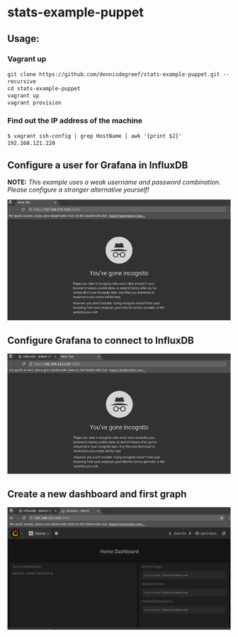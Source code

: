 # stats-example-puppet

## Usage:

### Vagrant up
```
git clone https://github.com/dennisdegreef/stats-example-puppet.git --recursive
cd stats-example-puppet
vagrant up
vagrant provision
```

### Find out the IP address of the machine
```
$ vagrant ssh-config | grep HostName | awk '{print $2}'
192.168.121.220
```

## Configure a user for Grafana in InfluxDB

**NOTE:** *This example uses a weak username and password combination. Please configure a stronger alternative yourself!*

![ConfigureInfluxDB](docs/create-influx-user.gif)

## Configure Grafana to connect to InfluxDB

![ConfigureGrafana](docs/configure-grafana.gif)

## Create a new dashboard and first graph
![CreateFirstDashboard](docs/create-dashboard-and-graph.gif)



